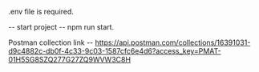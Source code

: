 .env file is required.

-- start project -- npm run start.

Postman collection link -- https://api.postman.com/collections/16391031-d9c4882c-db0f-4c33-9c03-1587cfc6e4d6?access_key=PMAT-01H5SG8SZQ277G27ZQ9WVW3C8H